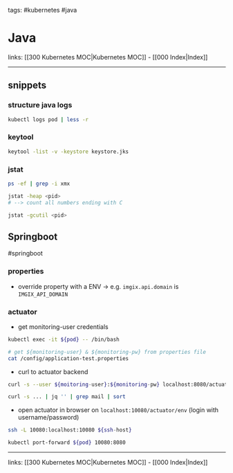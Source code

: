 tags: #kubernetes #java

# Java

links: [[300 Kubernetes MOC|Kubernetes MOC]] - [[000 Index|Index]]

---

## snippets
### structure java logs
```bash
kubectl logs pod | less -r
```

### keytool

```bash
keytool -list -v -keystore keystore.jks
```

### jstat
```bash
ps -ef | grep -i xmx

jstat -heap <pid>
# --> count all numbers ending with C

jstat -gcutil <pid>
```

## Springboot
#springboot

### properties
- override property with a ENV -> e.g. `imgix.api.domain` is `IMGIX_API_DOMAIN`

### actuator
- get monitoring-user credentials

```bash
kubectl exec -it ${pod} -- /bin/bash

# get ${monitoring-user} & ${monitoring-pw} from properties file
cat /config/application-test.properties
```

- curl to actuator backend

```bash
curl -s --user ${moitoring-user}:${monitoring-pw} localhost:8080/actuator

curl -s ... | jq '' | grep mail | sort
```

- open actuator in browser on `localhost:10080/actuator/env` (login with username/password)

```bash
ssh -L 10080:localhost:10080 ${ssh-host}

kubectl port-forward ${pod} 10080:8080
```

---
links: [[300 Kubernetes MOC|Kubernetes MOC]] - [[000 Index|Index]]